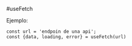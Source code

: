 #useFetch


Ejemplo:
```
const url = 'endpoin de una api';
const {data, loading, error} = useFetch(url)

```

